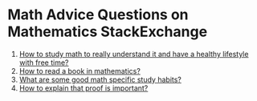 # Math Advice Questions on Mathematics StackExchange

1. [How to study math to really understand it and have a healthy lifestyle with free time?](https://math.stackexchange.com/q/44704/151611)
2. [How to read a book in mathematics?](https://math.stackexchange.com/questions/279079/how-to-read-a-book-in-mathematics)
3. [What are some good math specific study habits?](https://math.stackexchange.com/q/191770/151611)
4. [How to explain that proof is important?](https://math.stackexchange.com/q/600800/151611)
